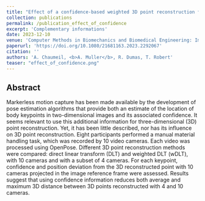 ```yaml
---
title: "Effect of a confidence-based weighted 3D point reconstruction for markerless motion capture with a reduced number of cameras"
collection: publications
permalink: /publication_effect_of_confidence
excerpt: 'Complementary informations'
date: 2023-12-10
venue: 'Computer Methods in Biomechanics and Biomedical Engineering: Imaging & Visualization'
paperurl: 'https://doi.org/10.1080/21681163.2023.2292067'
citation: ''
authors: 'A. Chaumeil, <b>A. Muller</b>, R. Dumas, T. Robert'
teaser: "effect_of_confidence.png"
---
```


## Abstract
Markerless motion capture has been made available by the development of pose estimation algorithms that provide both an estimate of the location of body keypoints in two-dimensional images and its associated confidence. It seems relevant to use this additional information for three-dimensional (3D) point reconstruction. Yet, it has been little described, nor has its influence on 3D point reconstruction. Eight participants performed a manual material handling task, which was recorded by 10 video cameras. Each video was processed using OpenPose. Different 3D point reconstruction methods were compared: direct linear transform (DLT) and weighted DLT (wDLT), with 10 cameras and with a subset of 4 cameras. For each keypoint, confidence and position deviation from the 3D reconstructed point with 10 cameras projected in the image reference frame were assessed. Results suggest that using confidence information reduces both average and maximum 3D distance between 3D points reconstructed with 4 and 10 cameras.
